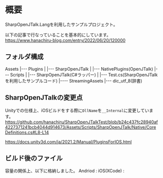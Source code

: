 # 概要
SharpOpenJTalk.Langを利用したサンプルプロジェクト。
  
以下の記事で行なっていることを基本的にしています。  
https://www.hanachiru-blog.com/entry/2022/06/20/120000

## フォルダ構成
Assets
|--- Plugins
|    |--- SharpOpenJTalk
|        |--- NativePlugins(OpenJTalk)
|--- Scripts
|    |--- SharpOpenJTalk(C#ラッパー)
|    |--- Test.cs(SharpOpenJTalkを利用したサンプルコード)
|---- StreamingAssets
     |--- dic_utf_8(辞書)
     
## SharpOpenJTalkの変更点
Unityでの仕様上、iOSビルドをする際に<code>DllName</code>を<code>__Internal</code>に変更しています。
https://github.com/hanachiru/SharpOpenJTalkTest/blob/b24c437fc28940af4227371241bcb4044d914673/Assets/Scripts/SharpOpenJTalk/Native/CoreDefinitions.cs#L8-L14

https://docs.unity3d.com/ja/2021.2/Manual/PluginsForIOS.html

## ビルド後のファイル
容量の関係上、以下に格納しました。
Andriod : 
iOS(XCode) : 
